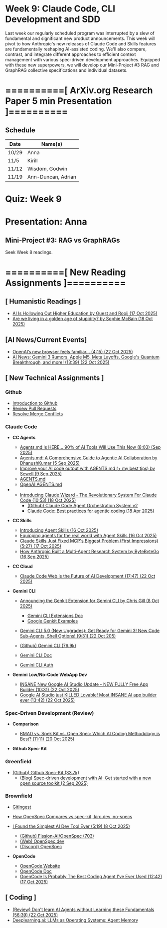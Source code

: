 # Week 9: Claude Code, CLI Development and SDD

Last week our regularly scheduled program was interrupted by a slew of fundamental and significant new product announcements. This week will pivot to how Anthropic's new releases of Claude Code and Skills features are fundamentally reshaping AI-assisted coding. We'll also compare, contrast, and integrate different approaches to efficient context management with various spec-driven development approaches. Equipped with these new superpowers, we will develop our Mini-Project #3 RAG and GraphRAG collective specifications and individual datasets.


# ==========[ ArXiv.org Research Paper 5 min Presentation ]==========

## Schedule

| Date   | Name(s)              |
|--------|----------------------|
| 10/29  | Anna                 |
| 11/5   | Kirill               |
| 11/12  | Wisdom, Godwin       |
| 11/19  | Ann-Duncan, Adrian   |


# Quiz: Week 9

# Presentation: Anna


## Mini-Project #3: RAG vs GraphRAGs

Seek Week 8 readings.


# ==========[ New Reading Assignments ]==========

## **[ Humanistic Readings ]**

* [AI Is Hollowing Out Higher Education by Guest and Rooij (17 Oct 2025)](https://www.project-syndicate.org/commentary/ai-will-not-save-higher-education-but-may-destroy-it-by-olivia-guest-and-iris-van-rooij-2025-10)
* [Are we living in a golden age of stupidity? by Sophie McBain (18 Oct 2025)](https://www.theguardian.com/technology/2025/oct/18/are-we-living-in-a-golden-age-of-stupidity-technology)

## **[AI News/Current Events]**

* [OpenAI’s new browser feels familiar... (4:15) (22 Oct 2025)](https://www.youtube.com/watch?v=5uSboan45Zg)
* [AI News: Gemini 3 Rumors, Apple M5, Meta Layoffs, Google's Quantum Breakthrough, and more! (13:39) (22 Oct 2025)](https://www.youtube.com/watch?v=ifjblOmsss4)

## **[ New Technical Assignments ]**

### Github

* [Introduction to Github](https://github.com/skills/introduction-to-github)
* [Review Pull Requests](https://github.com/skills/review-pull-requests)
* [Resolve Merge Conflicts](https://github.com/skills/resolve-merge-conflicts)

### Claude Code

* **CC Agents**

  * [Agents.md Is HERE… 90% of AI Tools Will Use This Now (8:03) (Sep 2025)](https://www.youtube.com/watch?v=Pmc4OfSlhbE)
  * [Agents.md: A Comprehensive Guide to Agentic AI Collaboration by DhanushKumar (5 Sep 2025)](https://ai.plainenglish.io/agents-md-a-comprehensive-guide-to-agentic-ai-collaboration-571df0e78ccc)
  * [Improve your AI code output with AGENTS.md (+ my best tips) by Sewell (9 Sep 2025)](https://www.builder.io/blog/agents-md)
  * [AGENTS.md](https://agents.md/)
  * [OpenAI AGENTS.md](https://github.com/openai/agents.md  )
* 
  * [Introducing Claude Wizard - The Revolutionary System For Claude Code (10:53) (18 Oct 2025)](https://www.youtube.com/watch?v=lNbm9DyGzn4)
    - [(Github) Claude Code Agent Orchestration System v2 ](https://github.com/IncomeStreamSurfer/claude-code-agents-wizard-v2/)
    - [Claude Code: Best practices for agentic coding (18 Apr 2025)](https://www.anthropic.com/engineering/claude-code-best-practices)

* **CC Skills**
  
  * [Introducing Agent Skills (16 Oct 2025)](https://www.anthropic.com/news/skills)
  * [Equipping agents for the real world with Agent Skills (16 Oct 2025)](https://www.anthropic.com/engineering/equipping-agents-for-the-real-world-with-agent-skills)
  * [Claude Skills Just Fixed MCP's Biggest Problem (First Impressions) (5:27) (17 Oct 2025)](https://www.youtube.com/watch?v=A-ZScvLMd-U)
  * [How Anthropic Built a Multi-Agent Research System by ByteByteGo (16 Sep 2025)](https://blog.bytebytego.com/p/how-anthropic-built-a-multi-agent)

* **CC Cloud**

  * [Claude Code Web Is the Future of AI Development (17:47) (22 Oct 2025)](https://www.youtube.com/watch?v=LDScpaOP2mA)  
  
* **Gemini CLI**

  * [Announcing the Genkit Extension for Gemini CLI by Chris Gill (8 Oct 2025)](https://developers.googleblog.com/en/announcing-the-genkit-extension-for-gemini-cli/)
    - [Gemini CLI Extensions Doc](https://geminicli.com/docs/extensions/)
    - [Google Genkit Examples](https://examples.genkit.dev/chatbot-simple)

  * [Gemini CLI 5.0 (New Upgrades): Get Ready for Gemini 3! New Code Sub-Agents, Shell Options! (9:31) (22 Oct 205)](https://www.youtube.com/watch?v=_rR4szKm9dQ)
  * [(Github) Gemini CLI (79.9k)](https://github.com/google-gemini/gemini-cli )
  * [Gemini CLI Doc](https://geminicli.com/docs/)
  * [Gemini CLI Auth](https://github.com/google-gemini/gemini-cli/blob/main/docs/get-started/authentication.md#persisting-environment-variables)
  
* **Gemini Low/No-Code WebApp Dev**

  * [INSANE New Google AI Studio Update - NEW FULLY Free App Builder (10:31) (22 Oct 2025)](https://www.youtube.com/watch?v=6Dj9cfi3_Do)
  * [Google AI Studio just KILLED Lovable! Most INSANE AI app builder ever (13:42) (22 Oct 2025)](https://www.youtube.com/watch?v=Kb83qnQ0hQ8)

### Spec-Driven Development (Review)

* **Comparison**
  
  * [BMAD vs. Spek Kit vs. Open Spec: Which AI Coding Methodology is Best? (11:11) (20 Oct 2025)](https://www.youtube.com/watch?v=sGYvGUkerA0)

* **Github Spec-Kit**

### **Greenfield**

  * [(Github) Github Spec-Kit (33.7k)](https://github.com/github/spec-kit)
    * [(Blog) Spec-driven development with AI: Get started with a new open source toolkit (2 Sep 2025)](https://github.blog/ai-and-ml/generative-ai/spec-driven-development-with-ai-get-started-with-a-new-open-source-toolkit/)

### **Brownfield**

  * [GitIngest](https://gitingest.com/)
  * [How OpenSpec Compares vs spec-kit, kiro.dev, no-specs](https://github.com/Fission-AI/OpenSpec?tab=readme-ov-file#how-openspec-compares)
  * [I Found the Simplest AI Dev Tool Ever (5:19) (8 Oct 2025)](https://www.youtube.com/watch?v=cQv3ocbsKHY)
    - [(Github) Fission-AI/OpenSpec (703)](https://github.com/Fission-AI/OpenSpec)
    - [(Web) OpenSpec.dev](https://openspec.dev/)
    - [(Discord) OpenSpec](https://discord.gg/YctCnvvshC)

* **OpenCode**

  * [OpenCode Website](https://opencode.ai/)
  * [OpenCode Doc](https://opencode.ai/docs)
  * [OpenCode Is Probably The Best Coding Agent I've Ever Used (12:42) (17 Oct 2025)](https://www.youtube.com/watch?v=e9j2iEwJru0)

## **[ Coding ]**

  * [(Review) Don't learn AI Agents without Learning these Fundamentals (56:39) (22 Oct 2025)](https://www.youtube.com/watch?v=ZaPbP9DwBOE&t=1490s)
  * [Deeplearning.ai: LLMs as Operating Systems: Agent Memory](https://learn.deeplearning.ai/courses/llms-as-operating-systems-agent-memory/lesson/nfkqk/introduction)






